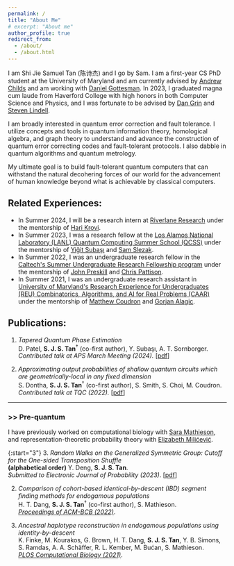 ```yaml
---
permalink: /
title: "About Me"
# excerpt: "About me"
author_profile: true
redirect_from:
  - /about/
  - /about.html
---
```

I am Shi Jie Samuel Tan (陈诗杰) and I go by Sam. I am a first-year CS PhD student at the University of Maryland and am currently advised by <a href="https://www.cs.umd.edu/~amchilds/" target="_blank">Andrew Childs</a> and am working with <a href="https://www.cs.umd.edu/~dgottesm/" target="_blank">Daniel Gottesman</a>. In 2023, I graduated magna cum laude from Haverford College with high honors in both Computer Science and Physics, and I was fortunate to be advised by <a href="http://danielgrin.net/" target="_blank">Dan Grin</a> and <a href="https://www.haverford.edu/users/slindell" target="_blank">Steven Lindell</a>.

I am broadly interested in quantum error correction and fault tolerance. I utilize concepts and tools in quantum information theory, homological algebra, and graph theory to understand and advance the construction of quantum error correcting codes and fault-tolerant protocols. I also dabble in quantum algorithms and quantum metrology. 

My ultimate goal is to build fault-tolerant quantum computers that can withstand the natural decohering forces of our world for the advancement of human knowledge beyond what is achievable by classical computers.

## Related Experiences:

* In Summer 2024, I will be a research intern at <a href="https://www.riverlane.com/research" target="_blank">Riverlane Research</a> under the mentorship of <a href="https://scholar.google.com/citations?user=whTm1tIAAAAJ&hl=en" target="_blank">Hari Krovi</a>.
* In Summer 2023, I was a research fellow at the <a href="https://www.lanl.gov/projects/national-security-education-center/information-science-technology/summer-schools/quantumcomputing/index.php" target="_blank">Los Alamos National Laboratory (LANL) Quantum Computing Summer School (QCSS)</a> under the mentorship of <a href="https://scholar.google.com/citations?user=VUHwzlwAAAAJ&hl=en" target="_blank">Yiğit Subaşı</a> and <a href="https://www.linkedin.com/in/sam-slezak-61253024b" target="_blank">Sam Slezak</a>.
* In Summer 2022, I was an undergraduate research fellow in the <a href="https://sfp.caltech.edu/undergraduate-research/programs/surf" target="_blank">Caltech's Summer Undergraduate Research Fellowship program</a> under the mentorship of <a href="https://www.its.caltech.edu/~preskill/" target="_blank">John Preskill</a> and <a href="https://scholar.google.com/citations?user=4neYf8oAAAAJ&hl=en" target="_blank">Chris Pattison</a>.
* In Summer 2021, I was an undergraduate research assistant in <a href="https://www.cs.umd.edu/projects/reucaar/" target="_blank">University of Maryland's Research Experience for Undergraduates (REU) Combinatorics, Algorithms, and AI for Real Problems (CAAR)</a> under the mentorship of <a href="https://matthewcoudron.github.io/" target="_blank">Matthew Coudron</a> and <a href="https://www.alagic.org/" target="_blank">Gorjan Alagic</a>.


## Publications:

1. *Tapered Quantum Phase Estimation* <br>
D. Patel, **S. J. S. Tan**<sup>$\dagger$</sup> (co-first author), Y. Subaşı, A. T. Sornborger.<br>
*Contributed talk at APS March Meeting (2024).* [<a href="https://meetings.aps.org/Meeting/MAR24/Session/S49.2" target="_blank">pdf</a>]

1. *Approximating output probabilities of shallow quantum circuits which are geometrically-local in any fixed dimension* <br>
S. Dontha, **S. J. S. Tan**<sup>$\dagger$</sup> (co-first author), S. Smith, S. Choi, M. Coudron.<br>
*Contributed talk at TQC (2022).* [<a href="https://arxiv.org/abs/2202.08349" target="_blank">pdf</a>]

<!-- 1. *Local minima in quantum systems* <br>
**(alphabetical order)** C.-F. Chen, H.-Y. Huang, J. Preskill, L. Zhou.<br>
*Contributed talk at QIP (2024).* [<a href="https://arxiv.org/abs/2309.16596" target="_blank">pdf</a>] [<a href="https://twitter.com/RobertHuangHY/status/1707861752942145672" target="_blank">Twitter thread</a>]

1. *Learning quantum states and unitaries of bounded gate complexity* <br>
H. Zhao, L. Lewis, I. Kannan, Y. Quek, **H.-Y. Huang**, M. C. Caro.<br>
*arXiv (2023).* [<a href="https://arxiv.org/abs/2310.19882" target="_blank">pdf</a>]

1. *The complexity of NISQ* <br>
**(alphabetical order)** S. Chen, J. Cotler, H.-Y. Huang, J. Li.<br>
*<a href="https://www.nature.com/articles/s41467-023-41217-6" target="_blank">Nature Communications (2023)</a>, Contributed talk at QIP (2023).* [<a href="https://arxiv.org/abs/2210.07234" target="_blank">pdf</a>]

1. *Tight bounds on Pauli channel learning without entanglement* <br>
S. Chen, C. Oh, S. Zhou, **H.-Y. Huang**, L. Jiang. <br>
*arXiv (2023).* [<a href="https://arxiv.org/abs/2309.13461" target="_blank">pdf</a>]

1. *Learning conservation laws in unknown quantum dynamics* <br>
Y. Zhan, A. Elben, **Hsin-Yuan Huang**, Y. Tong. <br>
*arXiv (2023).* [<a href="https://arxiv.org/abs/2309.00774" target="_blank">pdf</a>]

1. *On quantum backpropagation, information reuse, and cheating measurement collapse* <br>
A. Abbas, R. King, **H.-Y. Huang**, W. J Huggins, R. Movassagh, D. Gilboa, J. R McClean
*NeurIPS 2023 Spotlight.* [<a href="https://arxiv.org/abs/2305.13362" target="_blank">pdf</a>]

1. *Out-of-distribution generalization for learning quantum dynamics* <br>
M. C. Caro<sup>$\dagger$</sup>, **H.-Y. Huang**<sup>$\dagger$</sup> (co-first author), N. Ezzell, J. Gibbs, A. T. Sornborger, L. Cincio, P. J. Coles, Z. Holmes.<br>
*<a href="https://www.nature.com/articles/s41467-023-39381-w" target="_blank">Nature Communications (2023)</a>.* [<a href="https://arxiv.org/abs/2204.10268" target="_blank">pdf</a>] [<a href="https://www.eurekalert.org/news-releases/994275">News</a>]

1. *Learning many-body Hamiltonians with Heisenberg-limited scaling* <br>
**H.-Y. Huang**<sup>$\dagger$</sup> (co-first author), Y. Tong<sup>$\dagger$</sup>, Di Fang, Yuan Su. <br>
*<a href="https://journals.aps.org/prl/abstract/10.1103/PhysRevLett.130.200403" target="_blank">Physical Review Letters (2023)</a>, Short plenary talk at QIP (2023).* [<a href="https://arxiv.org/abs/2210.03030" target="_blank">pdf</a>] [<a href="https://twitter.com/RobertHuangHY/status/1578350030641328128" target="_blank">Twitter thread</a>]

1. *The power and limitations of learning quantum dynamics incoherently* <br>
S. Jerbi, J. Gibbs, M. S. Rudolph, M. C. Caro, P. J. Coles, **H.-Y. Huang**, Z. Holmes.<br>
*arXiv (2023).* [<a href="https://arxiv.org/abs/2303.12834" target="_blank">pdf</a>]

1. *Improved machine learning algorithm for predicting ground state properties* <br>
L. Lewis, **H.-Y. Huang**, V. T. Tran, S. Lehner, R. Kueng, J. Preskill.<br>
*Contributed talk at QIP (2023).* [<a href="https://arxiv.org/abs/2301.13169" target="_blank">pdf</a>] [<a href="https://github.com/lllewis234/improved-ml-algorithm" target="_blank">code</a>] [<a href="https://twitter.com/RobertHuangHY/status/1620505355360038912" target="_blank">Twitter thread</a>] [<a href="https://www.quantamagazine.org/machine-learning-aids-classical-modeling-of-quantum-systems-20230914/" target="_blank">Quanta Magazine</a>]

1. *Preparing random states and benchmarking with many-body quantum chaos* <br>
J. Choi, A. L. Shaw, I. S. Madjarov, X. Xie, R. Finkelstein, J. P. Covey, J. S. Cotler, D. K. Mark, **H.-Y. Huang**, A. Kale, H. Pichler, F. G. S. L. Brandao, S. Choi, M. Endres. <br>
*<a href="https://www.nature.com/articles/s41586-022-05442-1" target="_blank">Nature (2023)</a>.* [<a href="https://arxiv.org/abs/2103.03535" target="_blank">pdf</a>]

1. *Emergent quantum state designs from individual many-body wavefunctions* <br>
J. Cotler<sup>$\dagger$</sup>, D. Mark<sup>$\dagger$</sup>, **H.-Y. Huang**<sup>$\dagger$</sup> (co-first author), F. Hernandez, J. Choi, A. L. Shaw, M. Endres, S. Choi.<br>
*<a href="https://journals.aps.org/prxquantum/abstract/10.1103/PRXQuantum.4.010311?ft=1" target="_blank">PRX Quantum (2023)</a>.*
[<a href="https://arxiv.org/abs/2103.03536" target="_blank">pdf</a>]

1. *Hardware-efficient learning of quantum many-body states* <br>
K. V. Kirk, J. Cotler, **H.-Y. Huang**, M. D. Lukin. <br>
*arXiv (2022).* [<a href="https://arxiv.org/abs/2212.06084" target="_blank">pdf</a>]

1. *The randomized measurement toolbox* <br>
**(alphabetical order)** A. Elben, S. Flammia, H.-Y. Huang, R. Kueng, J. Preskill, B. Vermersch, P. Zoller.<br>
*<a href="https://www.nature.com/articles/s42254-022-00535-2" target="_blank">Nature Review Physics (2022)</a>.* [<a href="https://arxiv.org/abs/2203.11374" target="_blank">pdf</a>] [<a href="https://www.youtube.com/watch?v=FXdJoJ0qcZY&ab_channel=caltech" target="_blank">Tutorial at QIP 2022</a>]

1. *Learning to predict arbitrary quantum processes* <br>
**H.-Y. Huang**, S. Chen, J. Preskill.<br>
*Contributed talk at QIP (2023).* [<a href="https://arxiv.org/abs/2210.14894" target="_blank">pdf</a>] [<a href="https://github.com/hsinyuan-huang/learning-quantum-process" target="_blank">code</a>] [<a href="https://twitter.com/RobertHuangHY/status/1585433883146825728" target="_blank">Twitter thread</a>]

1. :dart:  *Provably efficient machine learning for quantum many-body problems* <br>
**H.-Y. Huang**, R. Kueng, G. Torlai, V. V. Albert, J. Preskill. <br>
*<a href="https://www.science.org/doi/10.1126/science.abk3333" target="_blank">Science (2022)</a>, Plenary talk at QIP (2022).* <br>
[<a href="https://arxiv.org/abs/2106.12627" target="_blank">pdf</a>] [<a href="https://github.com/hsinyuan-huang/provable-ml-quantum" target="_blank">code</a>] [<a href="https://twitter.com/RobertHuangHY/status/1408230497512087554" target="_blank">Twitter thread</a>] [<a href="https://www.caltech.edu/about/news/classical-machine-learning-can-solve-tricky-quantum-problems" target="_blank">Caltech News</a>] [<a href="https://phys.org/news/2022-09-traditional-quantum-problems.html" target="_blank">Phys.org News</a>] [<a href="https://spectrum.ieee.org/machine-learning-quantum" target="_blank">IEEE Spectrum</a>]<br>
[<a href="https://pennylane.ai/qml/demos/tutorial_ml_classical_shadows.html" target="_blank">PennyLane Tutorial</a>] [<a href="https://youtu.be/W-vGcWZYQeA" target="_blank">Invited talk at Simons Institute</a>] [<a href="https://www.quantamagazine.org/machine-learning-aids-classical-modeling-of-quantum-systems-20230914/" target="_blank">Quanta Magazine</a>]


1. *Challenges and opportunities in quantum machine learning* <br>
M. Cerezo, G. Verdon, **H.Y. Huang**, L. Cincio, P. Coles. <br>
*<a href="https://www.nature.com/articles/s43588-022-00311-3" target="_blank">Nature Computational Science (2022)</a>.*
[<a href="https://t.co/oOYhtWcK09" target="_blank">pdf</a>]


1. *Generalization in quantum machine learning from few training data* <br>
M. C. Caro, **H.-Y. Huang**, M. Cerezo, K. Sharma, A. Sornborger, L. Cincio, P. J. Coles. <br>
*<a href="https://www.nature.com/articles/s41467-022-32550-3" target="_blank">Nature Communications (2022)</a>.* <br>
[<a href="https://arxiv.org/abs/2111.05292" target="_blank">pdf</a>] [<a href="https://discover.lanl.gov/news/0823-quantum-ai" target="_blank">Los Alamos News</a>] [<a href="https://pennylane.ai/qml/demos/tutorial_learning_few_data.html" target="_blank">PennyLane Tutorial</a>]


1. :dart:  *Quantum advantage in learning from experiments* <br>
**H.-Y. Huang**, M. Broughton, J. Cotler, S. Chen, J. Li, M. Mohseni, H. Neven, R. Babbush, R. Kueng, J. Preskill, J. R. McClean. <br>
*<a href="https://www.science.org/doi/10.1126/science.abn7293" target="_blank">Science (2022)</a>.*<br>
[<a href="https://arxiv.org/abs/2112.00778" target="_blank">pdf</a>] [<a href="https://twitter.com/RobertHuangHY/status/1466678468213542912" target="_blank">Twitter thread</a>] [<a href="https://arstechnica.com/science/2022/06/quantum-computer-succeeds-where-a-classical-algorithm-fails/" target="_blank">arsTECHNICA News</a>] [<a href="https://www.sciencenews.org/article/quantum-physics-machine-learning-google-computer" target="_blank">ScienceNews</a>] [<a href="https://phys.org/news/2022-06-theory-quantum-exponentially-faster-tasks.html" target="_blank">Phys.org News</a>] [<a href="https://www.wired.com/story/quantum-advantage-showdowns-have-no-clear-winners/" target="_blank">WIRED News</a>]
[<a href="https://www.newscientist.com/article/2323540-quantum-computers-proved-to-have-quantum-advantage-on-some-tasks/" target="_blank">NewScientist News</a>]
[<a href="https://ai.googleblog.com/2022/06/quantum-advantage-in-learning-from.html" target="_blank">Google AI blog</a>] [<a href="https://pennylane.ai/qml/demos/tutorial_learning_from_experiments.html" target="_blank">PennyLane Tutorial</a>] [<a href="https://www.youtube.com/watch?v=5K8zmMABK6E&ab_channel=Qiskit" target="_blank">Invited talk at IBM</a>]


1. *Foundations for learning from noisy quantum experiments* <br>
*H.-Y. Huang, S. Flammia, J. Preskill.* <br>
*Contributed talk at QIP (2022).*
[<a href="https://arxiv.org/abs/2204.13691" target="_blank">pdf</a>]


1. *Dynamical simulation via quantum machine learning with provable generalization* <br>
J. Gibbs, Z. Holmes, M. C. Caro, N. Ezzell, **H.-Y. Huang**, L. Cincio, A. T. Sornborger, P. J. Coles. <br>
*arXiv (2022).*
[<a href="https://arxiv.org/abs/2204.10269" target="_blank">pdf</a>]


1. *Learning quantum states from their classical shadows* <br>
**H.-Y. Huang**. <br>
*<a href="https://www.nature.com/articles/s42254-021-00411-5" target="_blank">Nature Review Physics (2022)</a>.* [<a href="{{base.url}}/assets/img/s42254-021-00411-5.pdf"  target="_blank">pdf</a>] [<a href="https://www.quantamagazine.org/machine-learning-aids-classical-modeling-of-quantum-systems-20230914/" target="_blank">Quanta Magazine</a>]


1. *Exponential separation between learning with and without quantum memory* <br>
**(alphabetical order)** S. Chen, J. Cotler, H.-Y. Huang, J. Li.<br>
*FOCS (2021), Contributed talk at QIP (2022),*<br>
*Invited to SIAM Journal of Computing Special Issue.*
[<a href="https://arxiv.org/abs/2111.05881" target="_blank">pdf</a>]


1. *Revisiting dequantization and quantum advantage in learning tasks* <br>
**(alphabetical order)** J. Cotler, H.-Y. Huang, J. R. McClean.<br>
*arXiv (2021)*.
[<a href="https://arxiv.org/abs/2112.00811" target="_blank">pdf</a>]


1. *A hierarchy for replica quantum advantage* <br>
**(alphabetical order)** S. Chen, J. Cotler, H.-Y. Huang, J. Li.<br>
*arXiv (2021).*
[<a href="https://arxiv.org/abs/2111.05874" target="_blank">pdf</a>]


1. *What the foundations of quantum computer science teach us about chemistry*. <br>
J. R. McClean, N. C. Rubin, J. Lee, M. P. Harrigan, T. E. O'Brien, R. Babbush, W. J. Huggins, **H.-Y. Huang**. <br>
*<a href="https://aip.scitation.org/doi/10.1063/5.0060367" target="_blank">Journal of Chemical Physics (2021)</a>.*
[<a href="https://arxiv.org/abs/2106.03997" target="_blank">pdf</a>] [<a href="https://www.youtube.com/watch?v=gDlaWPFwyNw&ab_channel=SimonsInstitute" target="_blank">talk at Simons Institute</a>]


1. *Efficient estimation of Pauli observables by derandomization* <br>
**H.-Y. Huang**, R. Kueng, J. Preskill. <br>
*<a href="https://journals.aps.org/prl/abstract/10.1103/PhysRevLett.127.030503" target="_blank">Physical Review Letters (2021)</a>, TQC (2021).*
[<a href="https://arxiv.org/abs/2103.07510" target="_blank">pdf</a>].


1. :dart: *Power of data in quantum machine learning* <br>
**H.-Y. Huang**, M. Broughton, M. Mohseni, R. Babbush, S. Boixo, H. Neven, J. R. McClean. <br>
*<a href="https://www.nature.com/articles/s41467-021-22539-9" target="_blank">Nature Communications (Featured)</a>, Contributed talk at QIP (2021).*<br>
[<a href="https://arxiv.org/abs/2011.01938" target="_blank">pdf</a>]
[<a href="https://www.youtube.com/watch?v=d1_hBEJQUSA&t=1202s&ab_channel=MunichCenterforQuantumScience%26Technology" target="_blank">Talk at QIP</a>]
[<a href="https://ai.googleblog.com/2021/06/quantum-machine-learning-and-power-of.html" target="_blank">Google AI blog</a>]
[<a href="https://blog.tensorflow.org/2020/11/characterizing-quantum-advantage-in.html" target="_blank">TensorFlow blog</a>]
[<a href="https://www.tensorflow.org/quantum/tutorials/quantum_data" target="_blank">TensorFlow Quantum Tutorial</a>]


1. :dart: *Information-theoretic bounds on quantum advantage in machine learning* <br>
**H.-Y. Huang**, R. Kueng, J. Preskill.<br>
*<a href="https://journals.aps.org/prl/abstract/10.1103/PhysRevLett.126.190505" target="_blank">Physical Review Letters (Editor's Suggestion)</a>, Contributed talk at QIP (2021).*<br>
[<a href="https://arxiv.org/abs/2101.02464" target="_blank">pdf</a>] [<a href="https://www.youtube.com/watch?v=d1_hBEJQUSA&t=1202s&ab_channel=MunichCenterforQuantumScience%26Technology" target="_blank">Talk at QIP</a>] [<a href="https://quantumfrontiers.com/2021/06/02/peeking-into-the-world-of-quantum-intelligence/" target="_blank">IQIM blog</a>]


1. *Nearly-tight Trotterization of interacting electrons* <br>
Y. Su, **H.-Y. Huang**, E. Campbell. <br>
*<a href="https://quantum-journal.org/papers/q-2021-07-05-495/" target="_blank">Quantum (2021)</a>, Contributed talk at QIP (2021).*
[<a href="https://arxiv.org/abs/2012.09194" target="_blank">pdf</a>] [<a href="https://www.youtube.com/watch?v=NMc6PLOCU4g&t=39s&ab_channel=MunichCenterforQuantumScience%26Technology" target="_blank">Talk at QIP</a>]


1. *Concentration for random product formulas* <br>
C.-F. Chen<sup>$\dagger$</sup>, **H.-Y. Huang**<sup>$\dagger$</sup> (co-first author), R. Kueng, J. Tropp. <br>
*<a href="https://journals.aps.org/prxquantum/abstract/10.1103/PRXQuantum.2.040305" target="_blank">PRX Quantum (2021)</a>, TQC (2021).*
[<a href="https://arxiv.org/abs/2008.11751" target="_blank">pdf</a>] [<a href="https://www.youtube.com/watch?v=vrp1gcsslXE&ab_channel=TQC2021" target="_blank">Talk at TQC</a>]


1. *Near-term quantum algorithms for linear systems of equations* <br>
**H.-Y. Huang**, K. Bharti, P. Rebentrost. <br>
*<a href="https://iopscience.iop.org/article/10.1088/1367-2630/ac325f" target="_blank">New Journal of Physics (2021)</a>.*
[<a href="https://arxiv.org/abs/1909.07344" target="_blank">pdf</a>]


1. *TensorFlow Quantum: A Software Framework for Quantum Machine Learning* <br>
M. Broughton, G. Verdon, T. McCourt, A. J. Martinez, J. H. Yoo, S. V. Isakov, P. Massey, R. Halavati, M. Y. Niu, A. Zlokapa, E. Peters, O. Lockwood, A. Skolik, S. Jerbi, V. Dunjko, M. Leib, M. Streif, D. V. Dollen, H. Chen, S. Cao, R. Wiersema, **H.-Y. Huang**, J. R. McClean, R. Babbush, S. Boixo, D. Bacon, A. K. Ho, H. Neven, M. Mohseni.<br>
*arXiv (2020).* [<a href="https://arxiv.org/abs/2003.02989"  target="_blank">pdf</a>] [<a href="https://www.tensorflow.org/quantum" target="_blank">TFQ Website</a>]


1. *Mixed-state entanglement from local randomized measurements* <br>
A. Elben, R. Kueng, **H.-Y. Huang**, R. van Bijnen, C. Kokail, M. Dalmonte, P. Calabrese, B. Kraus, J. Preskill, P. Zoller, B. Vermersch. <br>
*<a href="https://journals.aps.org/prl/abstract/10.1103/PhysRevLett.125.200501" target="_blank">Physical Review Letters (2020)</a>.* [<a href="https://arxiv.org/abs/2007.06305" target="_blank">pdf</a>]


1. :dart: *Predicting many properties in a quantum system from very few measurements* <br>
**H.-Y. Huang**, R. Kueng, J. Preskill. <br>
*<a href="https://www.nature.com/articles/s41567-020-0932-7" target="_blank">Nature Physics (2020)</a>, Short plenary talk at QIP (2020).*<br>
[<a href="https://arxiv.org/abs/2002.08953" target="_blank">pdf</a>] [<a href="https://github.com/hsinyuan-huang/predicting-quantum-properties" target="_blank">code</a>] [<a href="https://en.wikipedia.org/wiki/Classical_shadow" target="_blank">Wikipedia page</a>] [<a href="https://pennylane.ai/qml/demos/tutorial_classical_shadows.html" target="_blank">PennyLane Tutorial</a>] [<a href="https://www.youtube.com/watch?v=NXejv2wVwas&t=2553s&ab_channel=SimonsInstitute" target="_blank">Talk by John Preskill</a>] [<a href="https://phys.org/news/2020-07-method-properties-complex-quantum.html" target="_blank">Phys.org News</a>] [<a href="https://www.quantamagazine.org/machine-learning-aids-classical-modeling-of-quantum-systems-20230914/" target="_blank">Quanta Magazine</a>] -->


* * *

### >> Pre-quantum

I have previously worked on computational biology with <a href="https://smathieson.sites.haverford.edu/" target="_blank">Sara Mathieson</a>, and representation-theoretic probability theory with <a href="https://www.haverford.edu/users/emilicevic" target="_blank">Elizabeth Milićević</a>.


{:start="3"}
3. *Random Walks on the Generalized Symmetric Group: Cutoff for the One-sided Transposition Shuffle* <br>
**(alphabetical order)** Y. Deng, **S. J. S. Tan**. <br>
*Submitted to Electronic Journal of Probability (2023)*. [<a href="https://arxiv.org/abs/2211.10462" target="_blank">pdf</a>]

2. *Comparison of cohort-based identical-by-descent (IBD) segment finding methods for endogamous populations* <br>
H. T. Dang, **S. J. S. Tan**<sup>$\dagger$</sup> (co-first author), S. Mathieson. <br>
*<a href="https://dl.acm.org/doi/abs/10.1145/3535508.3545104" target="_blank">Proceedings of ACM-BCB (2022)</a>*.

1. *Ancestral haplotype reconstruction in endogamous populations using identity-by-descent* <br>
K. Finke, M. Kourakos, G. Brown, H. T. Dang, **S. J. S. Tan**, Y. B. Simons, S. Ramdas, A. A. Schäffer, R. L. Kember, M. Bućan, S. Mathieson. <br>
*<a href="https://journals.plos.org/ploscompbiol/article?id=10.1371/journal.pcbi.1008638" target="_blank">PLOS Computational Biology (2021)</a>*.
